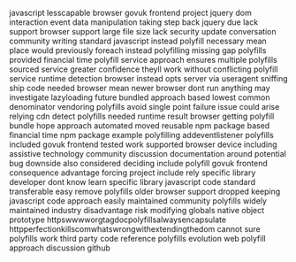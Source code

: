 javascript lesscapable browser govuk frontend project jquery dom interaction event data manipulation taking step back jquery due lack support browser support large file size lack security update conversation community writing standard javascript instead polyfill necessary mean place would previously foreach instead polyfilling missing gap polyfills provided financial time polyfill service approach ensures multiple polyfills sourced service greater confidence theyll work without conflicting polyfill service runtime detection browser instead opts server via useragent sniffing ship code needed browser mean newer browser dont run anything may investigate lazyloading future bundled approach based lowest common denominator vendoring polyfills avoid single point failure issue could arise relying cdn detect polyfills needed runtime result browser getting polyfill bundle hope approach automated moved reusable npm package based financial time npm package example polyfilling addeventlistener polyfills included govuk frontend tested work supported browser device including assistive technology community discussion documentation around potential bug downside also considered deciding include polyfill govuk frontend consequence advantage forcing project include rely specific library developer dont know learn specific library javascript code standard transferable easy remove polyfills older browser support dropped keeping javascript code approach easily maintained community polyfills widely maintained industry disadvantage risk modifying globals native object prototype httpswwwworgtagdocpolyfillsalwaysencapsulate httpperfectionkillscomwhatswrongwithextendingthedom cannot sure polyfills work third party code reference polyfills evolution web polyfill approach discussion github